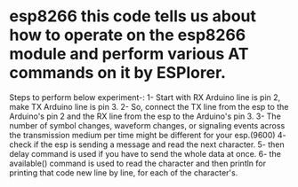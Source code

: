 # esp8266 this code tells us about how to operate on the esp8266 module and perform various AT commands on it by ESPlorer.
Steps to perform below experiment-:
1- Start with RX Arduino line is pin 2, make TX Arduino line is pin 3.
2- So, connect the TX line from the esp to the Arduino's pin 2 and the RX line from the esp to the Arduino's pin 3.
3- The number of symbol changes, waveform changes, or signaling events across the transmission medium per time might be different for your esp.(9600)
4- check if the esp is sending a message and read the next character.
5- then delay command is used if you have to send the whole data at once.
6- the available() command is used to read the character and then println for printing that code new line by line, for each of the character's.
